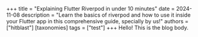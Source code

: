+++
title = "Explaining Flutter Riverpod in under 10 minutes"
date = 2024-11-08
description = "Learn the basics of riverpod and how to use it inside your Flutter app in this comprehensive guide, specially by us!"
authors = ["hitblast"]
[taxonomies]
tags = ["test"]
+++
Hello! This is the blog body.
